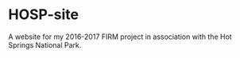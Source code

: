 # HOSP-site
A website for my 2016-2017 FIRM project in association with the Hot Springs National Park.
